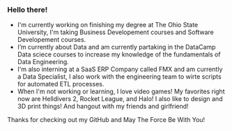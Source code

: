 ### Hello there! 


-  I'm currently working on finishing my degree at The Ohio State University, I'm taking Business Developement courses and Software Developement courses.
-  I’m currently about Data and am currently partaking in the DataCamp Data sciece courses to increase my knowledge of the fundamentals of Data Engineering.
-  I'm also interning at a SaaS ERP Company called FMX and am currently a Data Specialist, I also work with the engineering team to wirte scripts for automated ETL processes.
-  When I'm not working or learning, I love video games! My favorites right now are Helldivers 2, Rocket League, and Halo! I also like to design and 3D print things! And hangout with my friends and girlfriend!


Thanks for checking out my GitHub and May The Force Be With You!
